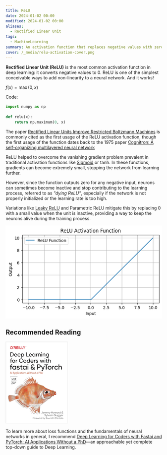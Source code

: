 ```yaml
---
title: ReLU
date: 2024-01-02 00:00
modified: 2024-01-02 00:00
aliases:
  - Rectified Linear Unit
tags:
  - MachineLearning
summary: An activation function that replaces negative values with zero
cover: /_media/relu-activation-cover.png
---
```


**Rectified Linear Unit (ReLU)** is the most common activation function in deep learning: it converts negative values to 0. ReLU is one of the simplest conceivable ways to add non-linearity to a neural network. And it works!

$f(x)= \max(0,x)$

Code:

```python
import numpy as np

def relu(x):
    return np.maximum(0, x)
```

The paper [Rectified Linear Units Improve Restricted Boltzmann Machines](https://www.cs.toronto.edu/~fritz/absps/reluICML.pdf) is commonly cited as the first usage of the ReLU activation function, though the first usage of the function dates back to the 1975 paper [Cognitron: A self-organizing multilayered neural network](https://link.springer.com/article/10.1007/BF00342633)

ReLU helped to overcome the vanishing gradient problem prevalent in traditional activation functions like [Sigmoid](sigmoid-activation-function.md) or tanh. In these functions, gradients can become extremely small, stopping the network from learning further.
 
However, since the function outputs zero for any negative input, neurons can sometimes become inactive and stop contributing to the learning process, referred to as *"dying ReLU"*, especially if the network is not properly initialized or the learning rate is too high.

Variations like [Leaky ReLU](leaky-relu.md) and Parametric ReLU mitigate this by replacing 0 with a small value when the unit is inactive, providing a way to keep the neurons alive during the training process.

![ReLU plot](../_media/relu-activation-plot.png)
## Recommended Reading

![Deep Learning for Coders with fastai & PyTorch](../_media/deep-learning-for-coders-book-cover.png)

To learn more about loss functions and the fundamentals of neural networks in general, I recommend [Deep Learning for Coders with Fastai and PyTorch: AI Applications Without a PhD](https://amzn.to/3Svowuu)—an approachable yet complete top-down guide to Deep Learning. 
